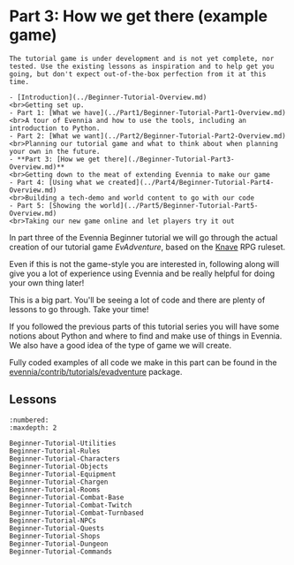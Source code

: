 # Part 3: How we get there (example game)

```{warning}
The tutorial game is under development and is not yet complete, nor tested. Use the existing lessons as inspiration and to help get you going, but don't expect out-of-the-box perfection from it at this time.
```

```{sidebar} Beginner Tutorial Parts
- [Introduction](../Beginner-Tutorial-Overview.md)
<br>Getting set up.
- Part 1: [What we have](../Part1/Beginner-Tutorial-Part1-Overview.md)
<br>A tour of Evennia and how to use the tools, including an introduction to Python.
- Part 2: [What we want](../Part2/Beginner-Tutorial-Part2-Overview.md)
<br>Planning our tutorial game and what to think about when planning your own in the future.
- **Part 3: [How we get there](./Beginner-Tutorial-Part3-Overview.md)**
<br>Getting down to the meat of extending Evennia to make our game
- Part 4: [Using what we created](../Part4/Beginner-Tutorial-Part4-Overview.md)
<br>Building a tech-demo and world content to go with our code
- Part 5: [Showing the world](../Part5/Beginner-Tutorial-Part5-Overview.md)
<br>Taking our new game online and let players try it out
```

In part three of the Evennia Beginner tutorial we will go through the actual creation of 
our tutorial game _EvAdventure_, based on the [Knave](https://www.drivethrurpg.com/product/250888/Knave) RPG ruleset. 

Even if this is not the game-style you are interested in, following along will give you a lot 
of experience using Evennia and be really helpful for doing your own thing later!

This is a big part. You'll be seeing a lot of code and there are plenty of lessons to go through.  Take your time!

If you followed the previous parts of this tutorial series you will have some notions about Python and where to  find and make use of things in Evennia. We also have a good idea of the type of game we will create.

Fully coded examples of all code we make in this part can be found in the 
[evennia/contrib/tutorials/evadventure](../../../api/evennia.contrib.tutorials.evadventure.md) package.

## Lessons 


```{toctree} 
:numbered:
:maxdepth: 2

Beginner-Tutorial-Utilities
Beginner-Tutorial-Rules
Beginner-Tutorial-Characters
Beginner-Tutorial-Objects
Beginner-Tutorial-Equipment
Beginner-Tutorial-Chargen
Beginner-Tutorial-Rooms
Beginner-Tutorial-Combat-Base
Beginner-Tutorial-Combat-Twitch
Beginner-Tutorial-Combat-Turnbased
Beginner-Tutorial-NPCs
Beginner-Tutorial-Quests
Beginner-Tutorial-Shops
Beginner-Tutorial-Dungeon
Beginner-Tutorial-Commands
```
